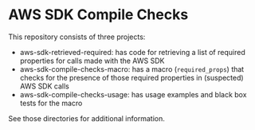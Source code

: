 # AWS SDK Compile Checks

This repository consists of three projects:
- aws-sdk-retrieved-required: has code for retrieving a list of required properties for calls made with the AWS SDK
- aws-sdk-compile-checks-macro: has a macro (`required_props`) that checks for the presence of those required properties in (suspected) AWS SDK calls
- aws-sdk-compile-checks-usage: has usage examples and black box tests for the macro

See those directories for additional information.
